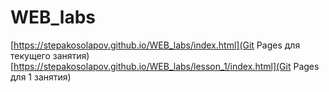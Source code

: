 # WEB_labs
[https://stepakosolapov.github.io/WEB_labs/index.html](Git Pages для текущего занятия)
[https://stepakosolapov.github.io/WEB_labs/lesson_1/index.html](Git Pages для 1 занятия)
